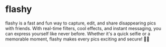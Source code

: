 # flashy
flashy is a fast and fun way to capture, edit, and share disappearing pics with friends. With real-time filters, cool effects, and instant messaging, you can express yourself like never before. Whether it's a quick selfie or a memorable moment, flashy makes every pics exciting and secure! 🚀📸
